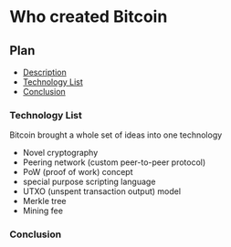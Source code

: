 # Who created Bitcoin

## Plan
* [Description](#description)
* [Technology List](#technology-list)
* [Conclusion](#conclusion)


### Technology List

Bitcoin brought a whole set of ideas into one technology

* Novel cryptography
* Peering network (custom peer-to-peer protocol)
* PoW (proof of work) concept
* special purpose scripting language
* UTXO (unspent transaction output) model
* Merkle tree
* Mining fee


### Conclusion